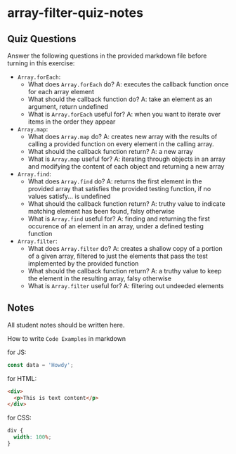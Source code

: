 # array-filter-quiz-notes

## Quiz Questions

Answer the following questions in the provided markdown file before turning in this exercise:

- `Array.forEach`:
  - What does `Array.forEach` do?
    A: executes the callback function once for each array element
  - What should the callback function do?
    A: take an element as an argument, return undefined
  - What is `Array.forEach` useful for?
    A: when you want to iterate over items in the order they appear
- `Array.map`:
  - What does `Array.map` do?
    A: creates new array with the results of calling a provided function on every element in the calling array.
  - What should the callback function return?
    A: a new array
  - What is `Array.map` useful for?
    A: iterating through objects in an array and modifying the content of each object and returning a new array
- `Array.find`:
  - What does `Array.find` do?
    A: returns the first element in the provided array that satisfies the provided testing function, if no values satisfy... is undefined
  - What should the callback function return?
    A: truthy value to indicate matching element has been found, falsy otherwise
  - What is `Array.find` useful for?
    A: finding and returning the first occurence of an element in an array, under a defined testing function
- `Array.filter`:
  - What does `Array.filter` do?
    A: creates a shallow copy of a portion of a given array, filtered to just the elements that pass the test implemented by the provided function
  - What should the callback function return?
    A: a truthy value to keep the element in the resulting array, falsy otherwise
  - What is `Array.filter` useful for?
    A: filtering out undeeded elements

## Notes

All student notes should be written here.

How to write `Code Examples` in markdown

for JS:

```javascript
const data = 'Howdy';
```

for HTML:

```html
<div>
  <p>This is text content</p>
</div>
```

for CSS:

```css
div {
  width: 100%;
}
```

